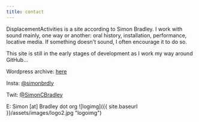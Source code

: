 ```yaml
---
title: contact
---
```


DisplacementActivities is a site according to Simon Bradley. I work with sound mainly, one way or another: oral history, installation, performance, locative media. If something doesn't sound, I often encourage it to do so.  

This site is still in the early stages of development as I work my way around GitHub...

Wordpress archive: [here](https://displacementactivities1.wordpress.com/) 

Insta: [@simonbrdly](https://www.instagram.com/simonbrdly)  

Twit: [@SimonCBradley](https://twitter.com/SimonCBradley)  

E: Simon [at] Bradley dot org
![logimg]({{ site.baseurl }}/assets/images/logo2.jpg "logoimg")